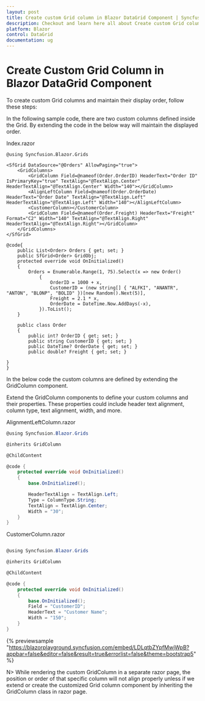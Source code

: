 ```yaml
---
layout: post
title: Create custom Grid column in Blazor DataGrid Component | Syncfusion
description: Checkout and learn here all about Create custom Grid column component in Syncfusion Blazor DataGrid component and more.
platform: Blazor
control: DataGrid
documentation: ug
---
```


# Create Custom Grid Column in Blazor DataGrid Component

To create custom Grid columns and maintain their display order, follow these steps:

In the following sample code, there are two custom columns defined inside the Grid. By extending the code in the below way will maintain the displayed order.

Index.razor

```cshtml
@using Syncfusion.Blazor.Grids

<SfGrid DataSource="@Orders" AllowPaging="true">
    <GridColumns>
        <GridColumn Field=@nameof(Order.OrderID) HeaderText="Order ID" IsPrimaryKey="true" TextAlign="@TextAlign.Center" HeaderTextAlign="@TextAlign.Center" Width="140"></GridColumn>
        <AlignLeftColumn Field=@nameof(Order.OrderDate) HeaderText="Order Date" TextAlign="@TextAlign.Left" HeaderTextAlign="@TextAlign.Left" Width="140"></AlignLeftColumn>
        <CustomerColumn></CustomerColumn>
        <GridColumn Field=@nameof(Order.Freight) HeaderText="Freight" Format="C2" Width="140" TextAlign="@TextAlign.Right" HeaderTextAlign="@TextAlign.Right"></GridColumn>
    </GridColumns>
</SfGrid>

@code{
    public List<Order> Orders { get; set; }
    public SfGrid<Order> GridObj;
    protected override void OnInitialized()
    {
        Orders = Enumerable.Range(1, 75).Select(x => new Order()
            {
                OrderID = 1000 + x,
                CustomerID = (new string[] { "ALFKI", "ANANTR", "ANTON", "BLONP", "BOLID" })[new Random().Next(5)],
                Freight = 2.1 * x,
                OrderDate = DateTime.Now.AddDays(-x),
            }).ToList();
    }

    public class Order
    {
        public int? OrderID { get; set; }
        public string CustomerID { get; set; }
        public DateTime? OrderDate { get; set; }
        public double? Freight { get; set; }
        
}
}

```
In the below code the custom columns are defined by extending the GridColumn component.

Extend the GridColumn components to define your custom columns and their properties. These properties could include header text alignment, column type, text alignment, width, and more.

AlignmentLeftColumn.razor

```csharp
@using Syncfusion.Blazor.Grids

@inherits GridColumn

@ChildContent

@code {
    protected override void OnInitialized()
    {
        base.OnInitialized();

        HeaderTextAlign = TextAlign.Left;
        Type = ColumnType.String;
        TextAlign = TextAlign.Center;
        Width = "30";
    }
}

```

CustomerColumn.razor

```csharp

@using Syncfusion.Blazor.Grids

@inherits GridColumn

@ChildContent

@code {
    protected override void OnInitialized()
    {
        base.OnInitialized();
        Field = "CustomerID";
        HeaderText = "Customer Name";
        Width = "150";
    }
}

```
{% previewsample "https://blazorplayground.syncfusion.com/embed/LDLqtbZYpfMwjWpB?appbar=false&editor=false&result=true&errorlist=false&theme=bootstrap5" %}

N> While rendering the custom GridColumn in a separate razor page, the position or order of that specific column will not align properly unless if we extend or create the customized Grid column component by inheriting the GridColumn class in razor page.